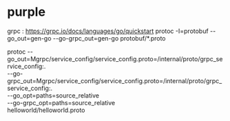 # purple

grpc : https://grpc.io/docs/languages/go/quickstart
protoc -I=protobuf --go_out=gen-go --go-grpc_out=gen-go protobuf/*.proto






protoc
  --go_out=Mgrpc/service_config/service_config.proto=/internal/proto/grpc_service_config:. \
  --go-grpc_out=Mgrpc/service_config/service_config.proto=/internal/proto/grpc_service_config:. \
  --go_opt=paths=source_relative \
  --go-grpc_opt=paths=source_relative \
  helloworld/helloworld.proto